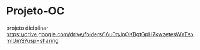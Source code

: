 # Projeto-OC
projeto diciplinar
https://drive.google.com/drive/folders/16u0qJoOKBgtGpH7kwzetesWYEsxmIUmS?usp=sharing
